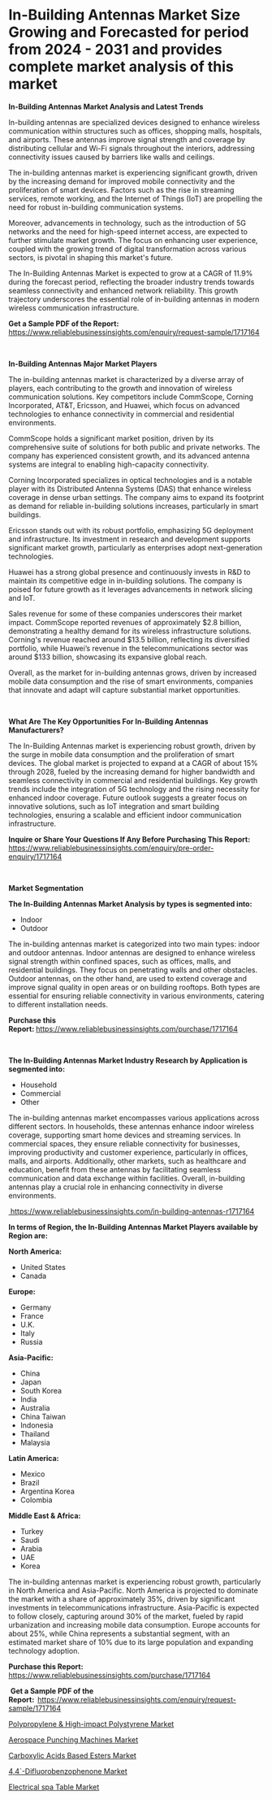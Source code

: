 <p><h1>In-Building Antennas Market Size Growing and Forecasted for period from 2024 - 2031 and provides complete market analysis of this market</h1></p><p><strong>In-Building Antennas Market Analysis and Latest Trends</strong></p>
<p><p>In-building antennas are specialized devices designed to enhance wireless communication within structures such as offices, shopping malls, hospitals, and airports. These antennas improve signal strength and coverage by distributing cellular and Wi-Fi signals throughout the interiors, addressing connectivity issues caused by barriers like walls and ceilings. </p><p>The in-building antennas market is experiencing significant growth, driven by the increasing demand for improved mobile connectivity and the proliferation of smart devices. Factors such as the rise in streaming services, remote working, and the Internet of Things (IoT) are propelling the need for robust in-building communication systems. </p><p>Moreover, advancements in technology, such as the introduction of 5G networks and the need for high-speed internet access, are expected to further stimulate market growth. The focus on enhancing user experience, coupled with the growing trend of digital transformation across various sectors, is pivotal in shaping this market's future. </p><p>The In-Building Antennas Market is expected to grow at a CAGR of 11.9% during the forecast period, reflecting the broader industry trends towards seamless connectivity and enhanced network reliability. This growth trajectory underscores the essential role of in-building antennas in modern wireless communication infrastructure.</p></p>
<p><strong>Get a Sample PDF of the Report:&nbsp;</strong> <a href="https://www.reliablebusinessinsights.com/enquiry/request-sample/1717164?utm_campaign=96&utm_medium=2&utm_source=Github&utm_content=ia&utm_term=13102024&utm_id=in-building-antennas">https://www.reliablebusinessinsights.com/enquiry/request-sample/1717164</a></p>
<p>&nbsp;</p>
<p><strong>In-Building Antennas Major Market Players</strong></p>
<p><p>The in-building antennas market is characterized by a diverse array of players, each contributing to the growth and innovation of wireless communication solutions. Key competitors include CommScope, Corning Incorporated, AT&T, Ericsson, and Huawei, which focus on advanced technologies to enhance connectivity in commercial and residential environments.</p><p>CommScope holds a significant market position, driven by its comprehensive suite of solutions for both public and private networks. The company has experienced consistent growth, and its advanced antenna systems are integral to enabling high-capacity connectivity.</p><p>Corning Incorporated specializes in optical technologies and is a notable player with its Distributed Antenna Systems (DAS) that enhance wireless coverage in dense urban settings. The company aims to expand its footprint as demand for reliable in-building solutions increases, particularly in smart buildings.</p><p>Ericsson stands out with its robust portfolio, emphasizing 5G deployment and infrastructure. Its investment in research and development supports significant market growth, particularly as enterprises adopt next-generation technologies.</p><p>Huawei has a strong global presence and continuously invests in R&D to maintain its competitive edge in in-building solutions. The company is poised for future growth as it leverages advancements in network slicing and IoT.</p><p>Sales revenue for some of these companies underscores their market impact. CommScope reported revenues of approximately $2.8 billion, demonstrating a healthy demand for its wireless infrastructure solutions. Corning's revenue reached around $13.5 billion, reflecting its diversified portfolio, while Huawei’s revenue in the telecommunications sector was around $133 billion, showcasing its expansive global reach.</p><p>Overall, as the market for in-building antennas grows, driven by increased mobile data consumption and the rise of smart environments, companies that innovate and adapt will capture substantial market opportunities.</p></p>
<p>&nbsp;</p>
<p><strong>What Are The Key Opportunities For In-Building Antennas Manufacturers?</strong></p>
<p><p>The In-Building Antennas market is experiencing robust growth, driven by the surge in mobile data consumption and the proliferation of smart devices. The global market is projected to expand at a CAGR of about 15% through 2028, fueled by the increasing demand for higher bandwidth and seamless connectivity in commercial and residential buildings. Key growth trends include the integration of 5G technology and the rising necessity for enhanced indoor coverage. Future outlook suggests a greater focus on innovative solutions, such as IoT integration and smart building technologies, ensuring a scalable and efficient indoor communication infrastructure.</p></p>
<p><strong>Inquire or Share Your Questions If Any Before Purchasing This Report:</strong> <a href="https://www.reliablebusinessinsights.com/enquiry/pre-order-enquiry/1717164?utm_campaign=96&utm_medium=2&utm_source=Github&utm_content=ia&utm_term=13102024&utm_id=in-building-antennas">https://www.reliablebusinessinsights.com/enquiry/pre-order-enquiry/1717164</a></p>
<p>&nbsp;</p>
<p><strong>Market Segmentation</strong></p>
<p><strong>The In-Building Antennas Market Analysis by types is segmented into:</strong></p>
<p><ul><li>Indoor</li><li>Outdoor</li></ul></p>
<p><p>The in-building antennas market is categorized into two main types: indoor and outdoor antennas. Indoor antennas are designed to enhance wireless signal strength within confined spaces, such as offices, malls, and residential buildings. They focus on penetrating walls and other obstacles. Outdoor antennas, on the other hand, are used to extend coverage and improve signal quality in open areas or on building rooftops. Both types are essential for ensuring reliable connectivity in various environments, catering to different installation needs.</p></p>
<p><strong>Purchase this Report:&nbsp;</strong><a href="https://www.reliablebusinessinsights.com/purchase/1717164?utm_campaign=96&utm_medium=2&utm_source=Github&utm_content=ia&utm_term=13102024&utm_id=in-building-antennas">https://www.reliablebusinessinsights.com/purchase/1717164</a></p>
<p>&nbsp;</p>
<p><strong>The In-Building Antennas Market Industry Research by Application is segmented into:</strong></p>
<p><ul><li>Household</li><li>Commercial</li><li>Other</li></ul></p>
<p><p>The in-building antennas market encompasses various applications across different sectors. In households, these antennas enhance indoor wireless coverage, supporting smart home devices and streaming services. In commercial spaces, they ensure reliable connectivity for businesses, improving productivity and customer experience, particularly in offices, malls, and airports. Additionally, other markets, such as healthcare and education, benefit from these antennas by facilitating seamless communication and data exchange within facilities. Overall, in-building antennas play a crucial role in enhancing connectivity in diverse environments.</p></p>
<p><a href="https://www.reliablebusinessinsights.com/in-building-antennas-r1717164?utm_campaign=96&utm_medium=2&utm_source=Github&utm_content=ia&utm_term=13102024&utm_id=in-building-antennas">&nbsp;https://www.reliablebusinessinsights.com/in-building-antennas-r1717164</a></p>
<p><strong>In terms of Region, the In-Building Antennas Market Players available by Region are:</strong></p>
<p>
    <p> <strong> North America: </strong>
        <ul>
            <li>United States</li>
            <li>Canada</li>
        </ul>
        </p> 
    <p> <strong> Europe: </strong>
        <ul>
            <li>Germany</li>
            <li>France</li>
            <li>U.K.</li>
            <li>Italy</li>
            <li>Russia</li>
        </ul>
        </p> 
    <p> <strong> Asia-Pacific: </strong>
        <ul>
            <li>China</li>
            <li>Japan</li>
            <li>South Korea</li>
            <li>India</li>
            <li>Australia</li>
            <li>China Taiwan</li>
            <li>Indonesia</li>
            <li>Thailand</li>
            <li>Malaysia</li>
        </ul>
        </p> 
    <p> <strong> Latin America: </strong>
        <ul>
            <li>Mexico</li>
            <li>Brazil</li>
            <li>Argentina Korea</li>
            <li>Colombia</li>
        </ul>
        </p> 
    <p> <strong> Middle East & Africa: </strong>
        <ul>
            <li>Turkey</li>
            <li>Saudi</li>
            <li>Arabia</li>
            <li>UAE</li>
            <li>Korea</li>
        </ul>
    </p>
    </p>
<p><p>The in-building antennas market is experiencing robust growth, particularly in North America and Asia-Pacific. North America is projected to dominate the market with a share of approximately 35%, driven by significant investments in telecommunications infrastructure. Asia-Pacific is expected to follow closely, capturing around 30% of the market, fueled by rapid urbanization and increasing mobile data consumption. Europe accounts for about 25%, while China represents a substantial segment, with an estimated market share of 10% due to its large population and expanding technology adoption.</p></p>
<p><strong>Purchase this Report: </strong><a href="https://www.reliablebusinessinsights.com/purchase/1717164?utm_campaign=96&utm_medium=2&utm_source=Github&utm_content=ia&utm_term=13102024&utm_id=in-building-antennas">https://www.reliablebusinessinsights.com/purchase/1717164</a></p>
<p>&nbsp;<strong>Get a Sample PDF of the Report:&nbsp;&nbsp;</strong><a href="https://www.reliablebusinessinsights.com/enquiry/request-sample/1717164?utm_campaign=96&utm_medium=2&utm_source=Github&utm_content=ia&utm_term=13102024&utm_id=in-building-antennas">https://www.reliablebusinessinsights.com/enquiry/request-sample/1717164</a></p>
<p><strong></strong></p>
<p><p><a href="https://www.linkedin.com/pulse/global-polypropylene-high-impact-polystyrene-market-analysis-5vldf?utm_campaign=96&utm_medium=2&utm_source=Github&utm_content=ia&utm_term=13102024&utm_id=in-building-antennas">Polypropylene & High-impact Polystyrene Market</a></p><p><a href="https://github.com/MegiMusaj575/Market-Research-Report-List-1/blob/main/aerospace-punching-machines-market.md?utm_campaign=96&utm_medium=2&utm_source=Github&utm_content=ia&utm_term=13102024&utm_id=in-building-antennas">Aerospace Punching Machines Market</a></p><p><a href="https://www.linkedin.com/pulse/carboxylic-acids-based-esters-market-industry-trends-forecast-obvif?utm_campaign=96&utm_medium=2&utm_source=Github&utm_content=ia&utm_term=13102024&utm_id=in-building-antennas">Carboxylic Acids Based Esters Market</a></p><p><a href="https://www.linkedin.com/pulse/44-difluorobenzophenone-market-global-trends-forecast-2024-ovkgf?utm_campaign=96&utm_medium=2&utm_source=Github&utm_content=ia&utm_term=13102024&utm_id=in-building-antennas">4,4`-Difluorobenzophenone Market</a></p><p><a href="https://github.com/jennyt6m/Market-Research-Report-List-1/blob/main/electrical-spa-table-market.md?utm_campaign=96&utm_medium=2&utm_source=Github&utm_content=ia&utm_term=13102024&utm_id=in-building-antennas">Electrical spa Table Market</a></p></p>